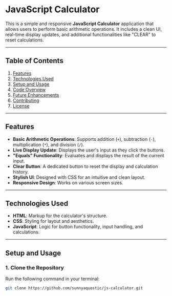 # JavaScript Calculator

This is a simple and responsive **JavaScript Calculator** application that allows users to perform basic arithmetic operations. It includes a clean UI, real-time display updates, and additional functionalities like "CLEAR" to reset calculations.

---

## Table of Contents

1. [Features](#features)
2. [Technologies Used](#technologies-used)
3. [Setup and Usage](#setup-and-usage)
4. [Code Overview](#code-overview)
5. [Future Enhancements](#future-enhancements)
6. [Contributing](#contributing)
7. [License](#license)

---

## Features

- **Basic Arithmetic Operations**: Supports addition (`+`), subtraction (`-`), multiplication (`*`), and division (`/`).
- **Live Display Update**: Displays the user's input as they click the buttons.
- **"Equals" Functionality**: Evaluates and displays the result of the current input.
- **Clear Button**: A dedicated button to reset the display and calculation history.
- **Stylish UI**: Designed with CSS for an intuitive and clean layout.
- **Responsive Design**: Works on various screen sizes.

---

## Technologies Used

- **HTML**: Markup for the calculator's structure.
- **CSS**: Styling for layout and aesthetics.
- **JavaScript**: Logic for button functionality, input handling, and calculations.

---

## Setup and Usage

### **1. Clone the Repository**
Run the following command in your terminal:
```bash
git clone https://github.com/sunnyaquostic/js-calculator.git

